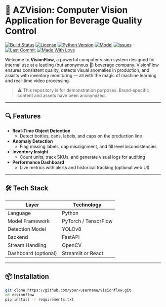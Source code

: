 # 🍹 AZVision: Computer Vision Application for Beverage Quality Control

[![Build Status](https://img.shields.io/github/actions/workflow/status/your-username/visionflow/ci.yml?branch=main)](https://github.com/your-username/visionflow/actions)
[![License](https://img.shields.io/github/license/your-username/visionflow)](LICENSE)
[![Python Version](https://img.shields.io/badge/python-3.9%2B-blue.svg)](https://www.python.org/downloads/)
[![Model](https://img.shields.io/badge/model-YOLOv8-brightgreen)](https://github.com/ultralytics/ultralytics)
[![Issues](https://img.shields.io/github/issues/your-username/visionflow)](https://github.com/your-username/visionflow/issues)
[![Last Commit](https://img.shields.io/github/last-commit/your-username/visionflow)](https://github.com/your-username/visionflow/commits/main)
[![Made With Love](https://img.shields.io/badge/Made%20with-%F0%9F%92%96-red.svg)](#)

Welcome to **VisionFlow**, a powerful computer vision system designed for internal use at a leading (but anonymous 👀) beverage company. VisionFlow ensures consistent quality, detects visual anomalies in production, and assists with inventory monitoring — all with the magic of machine learning and real-time video processing.

> ⚠️ This repository is for demonstration purposes. Brand-specific content and assets have been anonymized.

---

## 🔍 Features

- **Real-Time Object Detection**
  - Detect bottles, cans, labels, and caps on the production line
- **Anomaly Detection**
  - Flag missing labels, cap misalignment, and fill level inconsistencies
- **Inventory Insight**
  - Count units, track SKUs, and generate visual logs for auditing
- **Performance Dashboard**
  - Live metrics with alerts and historical tracking (optional web UI)

---

## 🛠️ Tech Stack

| Layer                | Technology           |
| -------------------- | -------------------- |
| Language             | Python               |
| Model Framework      | PyTorch / TensorFlow |
| Detection Model      | YOLOv8               |
| Backend              | FastAPI              |
| Stream Handling      | OpenCV               |
| Dashboard (optional) | Streamlit or React   |

---

## 📦 Installation

```bash
git clone https://github.com/your-username/visionflow.git
cd visionflow
pip install -r requirements.txt
```
